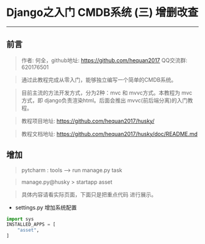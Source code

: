 # Django之入门 CMDB系统  (三) 增删改查
---
## 前言

> 作者: 何全，github地址: https://github.com/hequan2017   QQ交流群: 620176501

> 通过此教程完成从零入门，能够独立编写一个简单的CMDB系统。

> 目前主流的方法开发方式，分为2种：mvc 和 mvvc方式。本教程为 mvc 方式，即 django负责渲染html。后面会推出 mvvc(前后端分离)的入门教程。

> 教程项目地址: https://github.com/hequan2017/husky/

> 教程文档地址: https://github.com/hequan2017/husky/doc/README.md


## 增加

> pytcharm :  tools --> run  manage.py task

>  manage.py@husky > startapp  asset  

> 具体内容请看实际页面，下面只是把重点代码 进行展示。

* settings.py    增加系统配置
```python
import sys
INSTALLED_APPS = [
    "asset",
]
```

